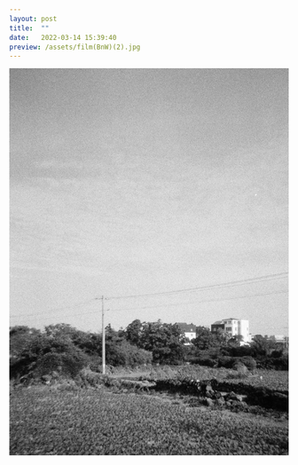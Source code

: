 ```yaml
---
layout: post
title:  ""
date:   2022-03-14 15:39:40
preview: /assets/film(BnW)(2).jpg
---
```


![Picture 1](/assets/film(BnW)(2).jpg)